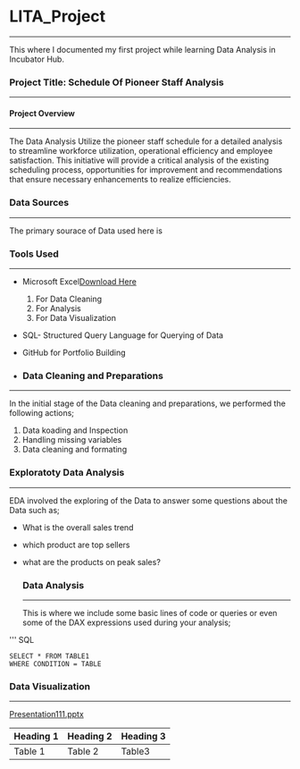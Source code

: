 # LITA_Project
---
This where I documented my first project while learning Data Analysis in Incubator Hub.

### Project Title: Schedule Of Pioneer Staff Analysis

---

#### Project Overview
---
The Data Analysis Utilize the pioneer staff schedule for a detailed analysis to streamline workforce utilization, operational efficiency and employee satisfaction.
This initiative will provide a critical analysis of the existing scheduling process, opportunities for improvement and recommendations that ensure necessary enhancements to realize efficiencies.

### Data Sources
---
The primary sourace of Data used here is 

### Tools Used
---
- Microsoft Excel[Download Here](https://www.microsoft.com)
  1. For Data Cleaning
  2. For Analysis
  3. For Data Visualization
     
- SQL- Structured Query Language for Querying of Data
- GitHub for Portfolio Building

- ### Data Cleaning and Preparations
- ---
  In the initial stage of the Data cleaning and preparations, we performed the following actions;
  1. Data koading and Inspection
  2. Handling missing variables
  3. Data cleaning and formating
 
  ### Exploratoty Data Analysis
  ---
  EDA involved the exploring of the Data to answer some questions about the Data such as;
 - What is the overall sales trend
 - which product are top sellers
 - what are the products on peak sales?

   ### Data Analysis
   ---
   This is where we include some basic lines of code or queries or even some of the DAX expressions used during your analysis;

''' SQL

    SELECT * FROM TABLE1
    WHERE CONDITION = TABLE
    
  ### Data Visualization
  ---
[Presentation111.pptx](https://github.com/user-attachments/files/17169050/Presentation111.pptx)

|Heading 1|Heading 2|Heading 3|
|--------|--------|--------
|Table 1 |Table 2|Table3|
